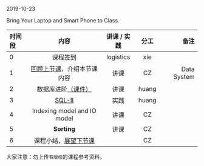 2019-10-23

Bring Your Laptop  and Smart Phone to Class. 

|时间段     |  内容    | 讲课 / 实践     |  分工  |  备注       |
| :---      |   :----:    |   :----:    |    :----:    | ---: |
|   0       |  课程签到     |  logistics   |     xie     |        |
|   1       |  [回顾上节课](../WW6/WW6-Plan.md)，介绍本节课内容     |  讲课    |     CZ     |   Data System      |
|   2       |  数据库进阶[（课件）](https://github.com/saturn-lab/BDMI-2019A/tree/master/WW6#%E6%95%B0%E6%8D%AE%E5%BA%93%E8%BF%9B%E9%98%B6%E8%AF%BE%E4%BB%B6)  |   讲课    |     huang     |         |
|   3       |  [SQL-II](../cs145-2018)    |   实践    |     huang     |         |
|   4       |  Indexing model and IO model    |   讲课    |     CZ     |         |
|   5       |  **Sorting**   | 讲课 |  CZ |   | 
|   6       |  课程小结，[展望下节课](../WW8/WW6-Plan.md)       |     |  CZ |   |


大家注意：勿上传``有版权``的课程参考资料。



